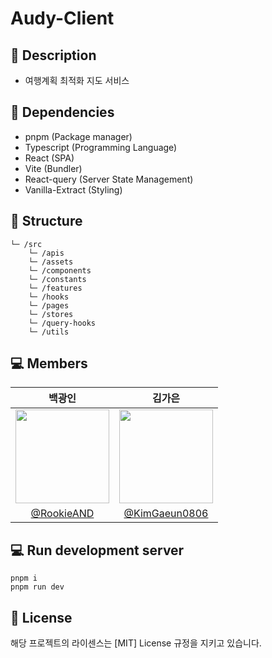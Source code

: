 # Audy-Client

## 📑 Description
- 여행계획 최적화 지도 서비스

## 🧱 Dependencies

- pnpm (Package manager)
- Typescript (Programming Language)
- React (SPA)
- Vite (Bundler)
- React-query (Server State Management)
- Vanilla-Extract (Styling)

## 📂 Structure

```
└─ /src
    └─ /apis
    └─ /assets
    └─ /components
    └─ /constants
    └─ /features
    └─ /hooks
    └─ /pages
    └─ /stores
    └─ /query-hooks
    └─ /utils
```

## 💻 Members

|                                    백광인                                    |                                    김가은                                    |
| :------------------------------------------------------------------------: | :------------------------------------------------------------------------: |
| <img src="https://avatars.githubusercontent.com/u/74497253?v=4" width=150> | <img src="https://avatars.githubusercontent.com/u/80266418?v=4" width=150> |
|                 [@RookieAND](https://github.com/RookieAND)                 |                    [@KimGaeun0806](https://github.com/KimGaeun0806)                    |

## 💻 Run development server

```
pnpm i
pnpm run dev
```

## 🔐 License

해당 프로젝트의 라이센스는 [MIT] License 규정을 지키고 있습니다.
